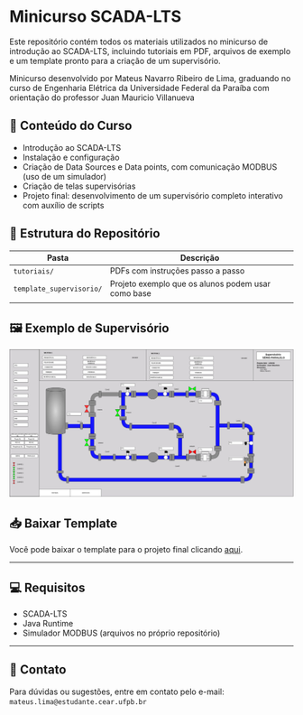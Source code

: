 # Minicurso SCADA-LTS

Este repositório contém todos os materiais utilizados no minicurso de introdução ao SCADA-LTS, incluindo tutoriais em PDF, arquivos de exemplo e um template pronto para a criação de um supervisório.

Minicurso desenvolvido por Mateus Navarro Ribeiro de Lima, graduando no curso de Engenharia Elétrica da Universidade Federal da Paraíba com orientação do professor Juan Mauricio Villanueva

## 📘 Conteúdo do Curso

- Introdução ao SCADA-LTS
- Instalação e configuração
- Criação de Data Sources e Data points, com comunicação MODBUS (uso de um simulador)
- Criação de telas supervisórias
- Projeto final: desenvolvimento de um supervisório completo interativo com auxílio de scripts

## 📂 Estrutura do Repositório

| Pasta                    | Descrição                                          |
| ------------------------ | -------------------------------------------------- |
| `tutoriais/`             | PDFs com instruções passo a passo                  |
| `template_supervisorio/` | Projeto exemplo que os alunos podem usar como base |
|                          |                                                    |

## 🖼️ Exemplo de Supervisório

![Exemplo de supervisório](Supervisorio_Final.png)

## 📥 Baixar Template

Você pode baixar o template para o projeto final clicando [aqui](template_supervisorio/arquivos_projeto.zip).

---

## 💻 Requisitos

- SCADA-LTS
- Java Runtime
- Simulador MODBUS (arquivos no próprio repositório)

---

## 📧 Contato

Para dúvidas ou sugestões, entre em contato pelo e-mail: `mateus.lima@estudante.cear.ufpb.br`
